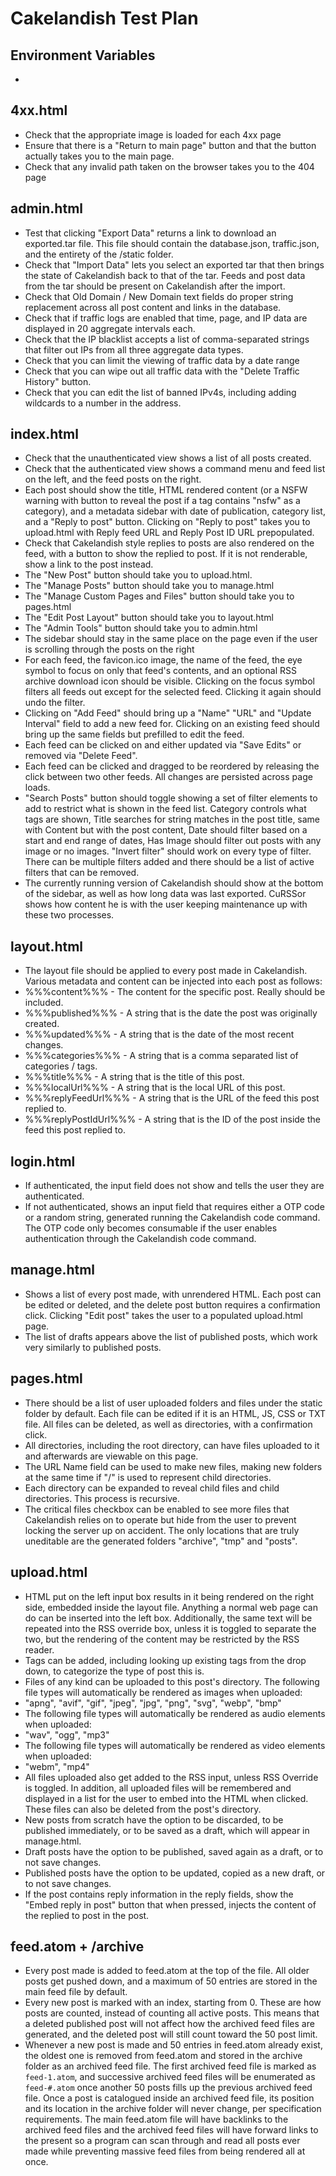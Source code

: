 # Cakelandish Test Plan
## Environment Variables
- 
## 4xx.html
- Check that the appropriate image is loaded for each 4xx page
- Ensure that there is a "Return to main page" button and that the button actually takes you to the main page.
- Check that any invalid path taken on the browser takes you to the 404 page

## admin.html
- Test that clicking "Export Data" returns a link to download an exported.tar file. This file should contain the database.json, traffic.json, and the entirety of the /static folder.
- Check that "Import Data" lets you select an exported tar that then brings the state of Cakelandish back to that of the tar. Feeds and post data from the tar should be present on Cakelandish after the import.
- Check that Old Domain / New Domain text fields do proper string replacement across all post content and links in the database.
- Check that if traffic logs are enabled that time, page, and IP data are displayed in 20 aggregate intervals each.
- Check that the IP blacklist accepts a list of comma-separated strings that filter out IPs from all three aggregate data types.
- Check that you can limit the viewing of traffic data by a date range
- Check that you can wipe out all traffic data with the "Delete Traffic History" button.
- Check that you can edit the list of banned IPv4s, including adding wildcards to a number in the address.

## index.html
- Check that the unauthenticated view shows a list of all posts created.
- Check that the authenticated view shows a command menu and feed list on the left, and the feed posts on the right.
- Each post should show the title, HTML rendered content (or a NSFW warning with button to reveal the post if a tag contains "nsfw" as a category), and a metadata sidebar with date of publication, category list, and a "Reply to post" button. Clicking on "Reply to post" takes you to upload.html with Reply feed URL and Reply Post ID URL prepopulated.
- Check that Cakelandish style replies to posts are also rendered on the feed, with a button to show the replied to post. If it is not renderable, show a link to the post instead.
- The "New Post" button should take you to upload.html.
- The "Manage Posts" button should take you to manage.html
- The "Manage Custom Pages and Files" button should take you to pages.html
- The "Edit Post Layout" button should take you to layout.html
- The "Admin Tools" button should take you to admin.html
- The sidebar should stay in the same place on the page even if the user is scrolling through the posts on the right
- For each feed, the favicon.ico image, the name of the feed, the eye symbol to focus on only that feed's contents, and an optional RSS archive download icon should be visible. Clicking on the focus symbol filters all feeds out except for the selected feed. Clicking it again should undo the filter.
- Clicking on "Add Feed" should bring up a "Name" "URL" and "Update Interval" field to add a new feed for. Clicking on an existing feed should bring up the same fields but prefilled to edit the feed.
- Each feed can be clicked on and either updated via "Save Edits" or removed via "Delete Feed".
- Each feed can be clicked and dragged to be reordered by releasing the click between two other feeds. All changes are persisted across page loads.
- "Search Posts" button should toggle showing a set of filter elements to add to restrict what is shown in the feed list. Category controls what tags are shown, Title searches for string matches in the post title, same with Content but with the post content, Date should filter based on a start and end range of dates, Has Image should filter out posts with any image or no images. "Invert filter" should work on every type of filter. There can be multiple filters added and there should be a list of active filters that can be removed.
- The currently running version of Cakelandish should show at the bottom of the sidebar, as well as how long data was last exported. CuRSSor shows how content he is with the user keeping maintenance up with these two processes.

## layout.html
- The layout file should be applied to every post made in Cakelandish. Various metadata and content can be injected into each post as follows:
- %%%content%%% - The content for the specific post. Really should be included.
- %%%published%%% - A string that is the date the post was originally created.
- %%%updated%%% - A string that is the date of the most recent changes.
- %%%categories%%% - A string that is a comma separated list of categories / tags.
- %%%title%%% - A string that is the title of this post.
- %%%localUrl%%% - A string that is the local URL of this post.
- %%%replyFeedUrl%%% - A string that is the URL of the feed this post replied to.
- %%%replyPostIdUrl%%% - A string that is the ID of the post inside the feed this post replied to.

## login.html
- If authenticated, the input field does not show and tells the user they are authenticated.
- If not authenticated, shows an input field that requires either a OTP code or a random string, generated running the Cakelandish code command. The OTP code only becomes consumable if the user enables authentication through the Cakelandish code command.

## manage.html
- Shows a list of every post made, with unrendered HTML. Each post can be edited or deleted, and the delete post button requires a confirmation click. Clicking "Edit post" takes the user to a populated upload.html page.
- The list of drafts appears above the list of published posts, which work very similarly to published posts.

## pages.html
- There should be a list of user uploaded folders and files under the static folder by default. Each file can be edited if it is an HTML, JS, CSS or TXT file. All files can be deleted, as well as directories, with a confirmation click.
- All directories, including the root directory, can have files uploaded to it and afterwards are viewable on this page.
- The URL Name field can be used to make new files, making new folders at the same time if "/" is used to represent child directories.
- Each directory can be expanded to reveal child files and child directories. This process is recursive.
- The critical files checkbox can be enabled to see more files that Cakelandish relies on to operate but hide from the user to prevent locking the server up on accident. The only locations that are truly uneditable are the generated folders "archive", "tmp" and "posts".

## upload.html
- HTML put on the left input box results in it being rendered on the right side, embedded inside the layout file. Anything a normal web page can do can be inserted into the left box. Additionally, the same text will be repeated into the RSS override box, unless it is toggled to separate the two, but the rendering of the content may be restricted by the RSS reader.
- Tags can be added, including looking up existing tags from the drop down, to categorize the type of post this is.
- Files of any kind can be uploaded to this post's directory. The following file types will automatically be rendered as images when uploaded:
- "apng", "avif", "gif", "jpeg", "jpg", "png", "svg", "webp", "bmp"
- The following file types will automatically be rendered as audio elements when uploaded:
- "wav", "ogg", "mp3"
- The following file types will automatically be rendered as video elements when uploaded:
- "webm", "mp4"
- All files uploaded also get added to the RSS input, unless RSS Override is toggled. In addition, all uploaded files will be remembered and displayed in a list for the user to embed into the HTML when clicked. These files can also be deleted from the post's directory.
- New posts from scratch have the option to be discarded, to be published immediately, or to be saved as a draft, which will appear in manage.html.
- Draft posts have the option to be published, saved again as a draft, or to not save changes.
- Published posts have the option to be updated, copied as a new draft, or to not save changes.
- If the post contains reply information in the reply fields, show the "Embed reply in post" button that when pressed, injects the content of the replied to post in the post.

## feed.atom + /archive
- Every post made is added to feed.atom at the top of the file. All older posts get pushed down, and a maximum of 50 entries are stored in the main feed file by default.
- Every new post is marked with an index, starting from 0. These are how posts are counted, instead of counting all active posts. This means that a deleted published post will not affect how the archived feed files are generated, and the deleted post will still count toward the 50 post limit.
- Whenever a new post is made and 50 entries in feed.atom already exist, the oldest one is removed from feed.atom and stored in the archive folder as an archived feed file. The first archived feed file is marked as `feed-1.atom`, and successive archived feed files will be enumerated as `feed-#.atom` once another 50 posts fills up the previous archived feed file. Once a post is catalogued inside an archived feed file, its position and its location in the archive folder will never change, per specification requirements. The main feed.atom file will have backlinks to the archived feed files and the archived feed files will have forward links to the present so a program can scan through and read all posts ever made while preventing massive feed files from being rendered all at once.